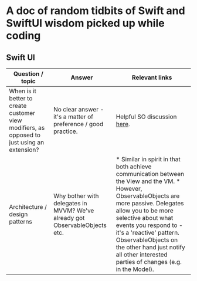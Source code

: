 # A doc of random tidbits of Swift  and SwiftUI wisdom picked up while coding

## Swift UI

| Question / topic | Answer | Relevant links |
|------------------|--------|----------------|
| When is it better to create customer view modifiers, as opposed to just using an extension? | No clear answer - it's a matter of preference / good practice. | Helpful SO discussion [here](https://stackoverflow.com/questions/57411656/difference-between-creating-viewmodifier-and-view-extension-in-swiftui).| 
| Architecture / design patterns | Why bother with delegates in MVVM? We've already got ObservableObjects etc. | * Similar in spirit in that both achieve communication between the View and the VM. * However, ObservableObjects are more passive. Delegates allow you to be more selective about what events you respond to - it's a 'reactive' pattern. ObservableObjects on the other hand just notify all other interested parties of changes (e.g. in the Model). |

